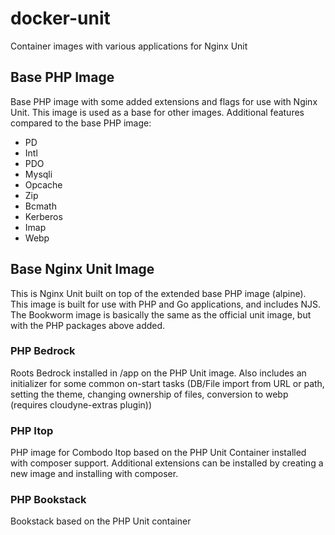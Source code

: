 # docker-unit
Container images with various applications for Nginx Unit

## Base PHP Image
Base PHP image with some added extensions and flags for use with Nginx Unit. This image is used as a base for other images. Additional features compared to the base PHP image:

- PD
- Intl
- PDO
- Mysqli
- Opcache
- Zip
- Bcmath
- Kerberos
- Imap
- Webp

## Base Nginx Unit Image
This is Nginx Unit built on top of the extended base PHP image (alpine). This image is built for use with PHP and Go applications, and includes NJS.
The Bookworm image is basically the same as the official unit image, but with the PHP packages above added.

### PHP Bedrock
Roots Bedrock installed in /app on the PHP Unit image. Also includes an initializer for some common on-start tasks (DB/File import from URL or path, setting the theme, changing ownership of files, conversion to webp (requires cloudyne-extras plugin))

### PHP Itop
PHP image for Combodo Itop based on the PHP Unit Container installed with composer support. Additional extensions can be installed by creating a new image and installing with composer.

### PHP Bookstack
Bookstack based on the PHP Unit container
